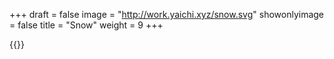 +++
draft = false
image = "http://work.yaichi.xyz/snow.svg"
showonlyimage = false
title = "Snow"
weight = 9
+++

{{<lightbox src="http://work.yaichi.xyz/snow.svg">}}

